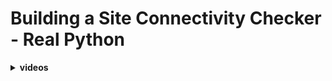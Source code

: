 # Building a Site Connectivity Checker - Real Python

<details> <summary><b>videos</b></summary>

<br>


> <details> <summary>01. Building a Site Connectivity Checker (Overview)</summary>
>
> <br>
>
> - Notes:
>
> ```sh
> # comment
> $_ whoami
> foo
> ```
>
> <details> <summary><em>Transcript ES:</em></summary>
>
> <br>
>
>  construir un verificador de conductividad del sitio en python
construir un verificador de conectividad lateral en python
es un proyecto interesante para subir de nivel
sus habilidades
con este proyecto integrará conocimientos
relacionados con el manejo de solicitudes http
crear una interfaz de línea de comando es
y organizar el código de sus aplicaciones usando prácticas comunes
python en voz alta
al crear este proyecto, aprenderá cómo
las características asincrónicas de Python pueden ayudarlo a manejar
con las solicitudes moto http de manera eficiente
en este curso aprenderá cómo
crear una interfaz de línea de comando es usando pythons
no pasan
verifique que el sitio web esté en línea usando pythons
cliente de documentación http de la biblioteca estándar
implemente verificaciones síncronas para múltiples sitios web
verifique si el sitio web está en línea usando
la biblioteca de terceros io http
e implemente asíncrono busca múltiples web
sitios
para aprovechar al máximo este proyecto
necesita conocer los conceptos básicos de
manejo de solicitudes http sts y usando nuestro poder
para crear ver aliados
también debe estar familiarizado con el
creo que debo el módulo y el
un fregadero y espero palabras clave pero
no se preocupe, los temas a lo largo del curso
se presentarán en un paso a paso
paso a paso para que puedas comprender
a medida que avanzas
además, puedes descargar el código fuente completo
para el proyecto como parte de
los materiales del curso incluidos
así que ahora sabes lo que se va a cubrir
comencemos
>
> </details>
>
> </details>

<br>


> <details> <summary>02. Understanding the Project Details</summary>
>
> <br>
>
> - note 1
>
> ```sh
> # comment
> $_ whoami
> foo
> ```
>
> <details> <summary><em>Transcript ES:</em></summary>
>
> <br>
>
>  detalles del proyecto
en este curso creas una aplicación
que verifica si uno o más sitios web
están en línea en un momento dado el
apu toma una lista de años objetivo
que la línea de comando y los verifica
para conectividad, ya sea sincrónica lee o asíncrono
lee
en la pantalla puede ver la aplicación
en acción
la verificación de conductividad del sitio puede tomar
uno o más euros que el comando
línea a luego crea una lista interna
de urinarios objetivo y los verifica en busca de
conectividad emitiendo solicitudes http y procesamiento
las respuestas correspondientes
la aplicación de verificación de conectividad de su sitio web proporcionará
algunas opciones para un comando mínimo
interfaz de línea, también conocida como ver
aliado, aquí hay un resumen de estas opciones
usted está despierto le permite
proporcionar uno o más urinarios objetivo en
la línea de comando
f o el archivo de entrada le permite
suministrar un archivo que contiene una lista de
su casa para comprobar
a o asíncrono permite que ejecute
las comprobaciones de conectividad asincrónicas lee
por defecto la aplicación ejecutará las
comprobaciones de conectividad sincrónicas lee en otras palabras
realizará las comprobaciones una después de
otra
con la opción a o asincrónica usted
puede modificar este comportamiento y hacer la
aplicación ejecuta las comprobaciones de conectividad al mismo tiempo que
hace esto, aprovechará las funciones asincrónicas de pythons
y la biblioteca io http de terceros
parte
este modo puede hacer que la conectividad de su sitio web
compruebe una forma más rápida y eficiente, especialmente
cuando tiene una larga lista de
usted debe verificar
internamente su aplicación usará el estándar
library http doc client mojo para crear
una conexión a su sitio web de destino
una vez que tenga una conexión, entonces
puede realizar una solicitud http a
 sitio web que, con suerte, reaccionará con una
respuesta apropiada
si la solicitud tiene éxito entonces
sabrá que el sitio está en línea de lo contrario
usted sabe que el sitio está fuera de línea
para mostrar el resultado de cada conectividad
verifique en su pantalla que proporcione su
aplicación para obtener un resultado con un formato agradable que
hará que los usuarios se sientan atractivos
el proyecto que está construyendo este curso
requerirá familiaridad con programación general de python
además, el conocimiento básico de los siguientes temas
será útil para comprender
lo que está sucediendo en el código que dirá
manejando excepciones en python
trabajando con archivos, la instrucción with y
una ruta de ese módulo
 manejar la solicitud http con la biblioteca estándar o
herramientas de terceros
crear aplicaciones i de venta con el pasado
módulo y usar las funciones asincrónicas de python
conocer los conceptos básicos de io http
la biblioteca de terceros también sería un
plus pero no es un requisito
 sin embargo, si aún no tiene todo este
conocimiento, está bien, puede
aprender más si sigue adelante y le da
un proyecto para llevar a cabo. formas
descargue el código completo como parte de
los materiales del proyecto para usar su comparación
si tiene un problema que
no puede resolver
con esta breve descripción general de su sitio web
conectividad verifique un proyecto y los requisitos previos
usted Estás casi listo para comenzar a envenenar y
divertirte mientras codificas, pero primero
necesitas crear un entorno de trabajo adecuado
y configurar tus proyectos en voz alta y
eso es lo que cubrirás en la
próxima parte del curso
>
> </details>
>
> </details>

<br>


> <details> <summary>03. Setting Up the Development Environment</summary>
>
> <br>
>
> - note 1
>
> ```sh
> # comment
> $_ whoami
> foo
> ```
>
> <details> <summary><em>Transcript ES:</em></summary>
>
> <br>
>
>  configure el entorno de desarrollo
la primera parte para el personal es crear
un entorno virtual para el proyecto a
el entorno virtual proporciona un intérprete de python aislado
y un espacio para almacenar sus proyectos
dependencies
para obtener más información sobre los entornos virtuales, consulte este
real curso de python
para comenzar, siga adelante y cree un
directorio raíz del código del proyecto rp checker en
el proyecto escolar
luego se trasladó a este directorio y ejecute
los siguientes comandos en el comando de su sistema
línea o terminal
aquí está creando y activando el virtual
environment usando windows
y está creando y activando el virtual
environment o linux o mac o s
en ambos, el primero que llega
crea un python virtual
environment completamente funcional llamado v y dentro de los proyectos
directorio raíz
el segundo el comando cual es la diferencia
entre windows o mac o s activa
el entorno
ahora ejecuta el siguiente comando para instalar
las dependencias de proyectos con pip su estándar
gestor de paquetes de python
con este comando instalas ai http
en tu entorno virtual usas esta
biblioteca de terceros junto con pythons a
características de fregadero en la aplicación
nota en esta causa python tres
punto diez se usa junto con a
io http tres punto ocho punto uno
en este curso se ejecuta cualquier código
en un rapper de python se mostrará
usando be python y rappel que
proporciona una serie de mejoras sobre el
estándar pasteles y uno que incluye códigos de color
sin embargo, todo el código que
ve en ejecución funcionará en el sorteo estándar
python al que puede acceder
escribiendo envenenar en su símbolo del sistema
python es sorprendentemente flexible cuando se trata
de estructurar aplicaciones puede encontrar
estructuras bastante diferentes de un proyecto a otro
por pequeña que sea la instalación de un precio y
los proyectos suelen tener un solo paquete que
a menudo se llama después del proyecto en sí
siguiendo esta práctica, puede organizar su
aplicación utilizando la estructura de directorios que se ve
en la pantalla
puede usar cualquier nombre para este
proyecto y su paquete principal en este
curso, el proyecto se llamará are
checker como una combinación de python real
y verificador que señala las aplicaciones
funcionalidad principal
el archivo Léame a m d
contendrá la descripción del proyecto y las instrucciones
para instalar y ejecutar la aplicación
agregar un archivo Léame a su
proyecto es un las mejores prácticas en programación
especialmente si está planeando lanzar el
proyecto como una solución de código abierto
para obtener más información sobre cómo escribir un buen archivo de lectura
vea cómo escribir
una gran sensación de lectura obtenga top
proyectos en el enlace visto en la pantalla
el archivo de recuperación e inicio txt
mantendrá la lista de sus proyectos externos
dependencias en este caso solo necesita
la biblioteca io http porque el resto
de los dedos de los pies y los módulos que 
usará están disponibles desde el primer momento
en la biblioteca estándar de python
puede usar este otoño para reproducir automáticamente
el precio y el entorno virtual adecuados
para su aplicación usando pip el administrador de paquetes estándar
python
puede crear requisitos punto ticks t
utilizando la salida de pip como
visto en la pantalla
tenga en cuenta que no agregará contenido
el léame a md otoño y
este curso, pero está incluido en
los materiales del curso que puede descargue
dentro de op paycheck un directorio que
tiene los siguientes archivos
dunder a net dot p y habilita
rp checker como un paquete de python
dundee llamado p y funciona como un
script de punto de entrada para la aplicación check
don't p y proporciona el núcleo de aplicaciones
funcionalidades y venta no pago por qué
contiene una interfaz de línea de comandos para
aplicación
puede crear estos archivos vacíos
desde la línea de comandos en windows
o en mac o s y linux
now ev todo está en su lugar puede
comenzar a escribir código esto es lo que
hará en la siguiente parte de
el paso elevado creará un núcleo
funcionalidad el proyecto verificando si un sitio
está en línea o no
>
> </details>
>
> </details>

<br>


> <details> <summary>04. Checking a Website's Connectivity</summary>
>
> <br>
>
> - note 1
>
> ```sh
> # comment
> $_ whoami
> foo
> ```
>
> <details> <summary><em>Transcript ES:</em></summary>
>
> <br>
>
>  verifique la conectividad de un sitio web en python
en este punto, debe tener un
entorno virtual de python adecuado con sus proyectos
dependencias instaladas en un directorio de proyecto que contenga
todos los archivos que usó durante
el curso, así que es hora de comenzar
codificación
 antes de saltar a las cosas divertidas, vaya
adelante y agregue el número de versión de la aplicación
al módulo dunder a no paga
por qué y usted es un cheque de pago a
paquete como se ve en la pantalla
la constante de nivel de módulo de versión dunder cómo
proyectos de trabajo número de versión actual porque está
creando una nueva y la
versión inicial está establecida en cero punto uno
punto cero con esta configuración mínima
puede comenzar a implementar su conectividad revisando
funcionalidad
hay varios puntos y herramientas y
 bibliotecas que puede usar para verificar
si un sitio web está en línea en un
momento dado, por ejemplo, una opción popular
es la solicitud de biblioteca de terceros que
le permite realizar solicitudes http usando
un usuario legible por humanos, sin embargo
el uso de solicitudes tiene el inconveniente de instalar
una biblioteca externa solo para usted
una parte mínima de su funcionalidad,
sería más eficiente encontrar una
toll apropiada en un estándar de python biblioteca
con un vistazo rápido a la estándar
biblioteca encontrará el paquete you are a
lip que proporciona varios módulos para
manejar solicitudes http, por ejemplo, para verificar
si los sitios web en línea pueden
usar la función está abierto from
the euro lleva el módulo de solicitudes como
se ve en la pantalla
the you are i'll open función toma
a todos ustedes y lo abre devolviendo
su contenido como una cadena o solicitud
objeto pero solo necesita verificar
si el el sitio web está en línea dijo que descargar
toda la página sería un desperdicio
necesita algo más eficiente
¿qué pasa con todo eso le da un
control de nivel inferior sobre su solicitud http
ahí es donde el módulo http no sube
viene en este módulo proporciona la http
clase de conexión que representa una conexión a un
servidor http dado. La conexión http tiene un método
de solicitud que le permite
realizar solicitudes http usando los diferentes métodos
http para este proyecto, puede
usar el encabezado http método para solicitar
una respuesta que contenga solo los encabezados
de los sitios web de destino
esta opción reducirá la cantidad de
datos para descargar, lo que hará que su verificación de conectividad
sea más eficiente
en este punto, tiene una
idea clara de la peaje para usar ahora
puedes ir a hacer algunas pruebas rápidas
adelante y ejecutar el siguiente código
en una sesión interactiva de python
primera conexión http se importa
y luego se crea una instancia de conexión
dirigido a una canalización hey al sitio web de la organización
usando puerto ochenta, que es el predeterminado
puerto http, el argumento de tiempo de espera proporciona
el número de segundos de espera antes de cronometrar
la conexión
a continuación, realiza una solicitud por adelantado en el
ro del sitio Utilice la barra oblicua directa de la ruta usando el método
no solicitar
para obtener una respuesta real del
servidor al que llamó no obtenga respuesta en
el objeto de conexión
puede inspeccionar los encabezados de respuesta mediante
llamando no obtenga encabezados
 la conectividad del sitio web a cuadros solo necesita
crear una conexión y seguir adelante
solicitar si la solicitud es exitosa que
el sitio web de destino está en línea
de lo contrario, el sitio está fuera de línea
en el último caso sería
apropiado para mostrar un mensaje de error to
the user
next open check adult poi and your
editor y agregue el código que se ve en
screen
esta línea importa la conexión http de http
cliente esta es la clase que usó
para establecer una conexión con el objetivo
sitio web como se ve anteriormente
siguiente que pasaré es importada esta función
lo ayudará a pasar ese objetivo su
casa
hey, usted define que el sitio está en línea que
toma un euro y un argumento de tiempo de espera
el argumento oral se mantiene es una cadena
que representa el cero del sitio web y el tiempo de espera
cómo la cantidad de segundos de espera
antes de que se agote el tiempo de los intentos de conexión
esto define una instancia de excepción genérica como
un marcador de posición
aquí se define una variable pasiva que contiene
el resultado de pasar el objetivo euro
usando su i'll pass
esta línea usa el operador o para
extraer el nombre de la casa de su objetivo
euro
esta estrella un bucle for sobre el
http un https pausa esto por qué usted
puede verificar si el sitio web es disponible
en cualquiera de los dos puertos
esto crea una instancia de http puede realmente
utilizar el puerto de host y el tiempo de espera como
argumentos
hey, usted define un intento excepto finalmente
declaración
el bloque de intentos intenta avanzar
solicitar el sitio web de destino llamando al
 método de solicitudes si las solicitudes tienen éxito entonces
la función devuelve verdadero
si ocurre una excepción entonces el bloque excepto
mantiene una referencia a esa excepción
en error
el bloque finalmente cierra el conexión para
liberar los recursos requeridos esto sucede independientemente
de si ocurre una excepción asegurando que
la conexión se cierra
esta última línea genera una excepción almacenada en
error si el salto finaliza sin una
solicitud exitosa
el sitio está en línea la función devuelve verdadero
si el sitio web de destino está disponible en línea
de lo contrario genera una excepción que señala
el problema que encontró este último comportamiento
es conveniente porque necesita mostrar
y un mensaje de error informativo cuando el sitio
es un en línea
para probar fuera de él está en línea ejecutar
el siguiente código y un python interactivo
sesión iniciada en el directorio del proyecto
a primera vista está en línea se importa de
el verificador rp verifique un module
luego llamas a la función con python
los ogros son un argumento
porque la función devuelve verdadero, sabes
que los científicos objetivo están en línea
hey, llamas al sitio está en línea con
un sitio web no existente como objetivo
jarrell
en este caso la función genera una
excepción que puede capturar más tarde y
procesar para mostrar un mensaje de error a
el usuario
ha implementado la función principal de la aplicación nalidad de
comprobar la conectividad de un sitio web ahora puede
continuar con el proyecto configurando
su interfaz de línea de comandos y eso es lo que
será en la próxima parte de
>
> </details>
>
> </details>

<br>


> <details> <summary>05. Creating the Command-Line Interface</summary>
>
> <br>
>
> - note 1
>
> ```sh
> # comment
> $_ whoami
> foo
> ```
>
> <details> <summary><em>Transcript ES:</em></summary>
>
> <br>
>
>  creando la interfaz de línea de comandos
hasta ahora tiene una función operativa
le permite comprobar si un determinado
sitio web está en línea
al final de este paso,
tendrá una interfaz de línea de comandos mínima que le permitirá ver
 para ejecutar
la aplicación de comprobación de conectividad de su sitio web desde la
línea de comandos
la venta, incluiré opciones para
sacar una lista de sus activos
la línea de comandos y cargar una lista
de euros del archivo de ataques de la aplicación
también mostrará la resultados de verificación de conectividad
con un mensaje amigable para el usuario
para crear la venta de la aplicación si usted
usa no se pasa del estándar python
library
este módulo le permite crear aliados amigables para el usuario sin instalar ninguna dependencia externa
para comenzar escribe el
código repetitivo requerido para trabajar con nuestro
pase también codificará la opción para
radio en rieles desde la línea de comando
para construir la aplicación venta i sin
pase que necesita para crear una instancia de argumento
analizador para que pueda pasar
argumentos proporcionados en la línea de comando una vez
tiene un analizador de argumentos y luego 
puede comenzar a agregar argumentos y opciones a
usted puede navegar i
abrir la venta no orino why
fall y su editor y agregue el
código que se ve en la pantalla
primero importa nuestro módulo anterior
a continuación, crea el usuario de lectura, vea ally
args para mantener la funcionalidad relacionada con
el analizador de argumentos en un solo lugar
para construir el objeto analizador que usa
para argumentos
praga define el nombre del programa
descripción proporciona una descripción adecuada para la
aplicación esta descripción se mostrará cuando
llame a la aplicación con la ayuda
opción
después de crear el argumento pasa que agrega
a primero entrar en línea usando el método de argumento
ad subrayado este argumento
permitirá al usuario ingresar uno o
más. s
el resto de los argumentos para agregar
el argumento funciona de la siguiente manera
conoció los activos un nombre para el
argumento y el uso o los mensajes de ayuda
knox les dice a todos que acepten una
lista de argumentos de la línea de comando después del
usted o su i Cambiaré
tipo dice el tipo de datos de los
argumentos de la línea de comando que es una cadena en
este argumento
por defecto establece el argumento de la línea de comando en
una lista vacía por defecto
ayuda a proporcionar un mensaje de ayuda para el
usuario
finalmente la función devuelve un resultado de
llamar al método alex de guión bajo en
el objeto pasado
este método devuelve un espacio de nombre de
juez que contiene los argumentos pasados
otra opción valiosa para implementar en su
comprobación de conectividad del sitio es la capacidad
para cargar un lista de su casa
del archivo de ataques en su máquina local
para hacer esto, puede agregar un
segundo argumento come on lied que se
se activará con la entrada f o
marcas de archivo
esto se logra agregando un su argumento
esa función que ya creaste
aquí se usa el método de argumento de anuncio
con casi los mismos argumentos que se ve
anteriormente en este caso no estás usando
el argumento de los golpes porque quieres que la
aplicación acepte solo uno archivo de entrada
o la línea de comando
un componente esencial de cada aplicación que
interactúa con el uso de tres la
línea de comando es la salida de la aplicación
su aplicación necesita mostrar el resultado
de su operación al usuario entonces
esta característica es vital para garantizar una
buena experiencia de usuario la verificación de conectividad del sitio
no necesita un resultado muy complejo
solo necesita informar al usuario
sobre el estado actual de su consulta
sitio web
para implementar esta funcionalidad su código de
función resultado de la comprobación de visualización de código
de nuevo en venta no pago por qué
en la función al final
disfunción toma el resultado de la comprobación de conectividad el
la prueba de estambre condicional para ver si
resultado es verdadero en cuyo caso y
el mensaje en línea se imprime en la pantalla
si el resultado es amigos que la cláusula
else príncipe fuera de línea junto con una
flecha informa sobre el problema real que s
acaba de ocurrir
tenga en cuenta que el mensaje se acaba de ver
en la pantalla involucra caracteres Unicode de pulgar hacia arriba y
pulgar hacia abajo
cómo ingresa estos caracteres depende de
el sistema operativo que está usando que
los números Unicode se ven en la pantalla
y están disponibles en los materiales del curso
la verificación de conectividad del sitio web tiene una
interfaz de línea de comandos para permitir que el usuario
interactúe con la aplicación ahora es
el momento de poner todo junto en los
scripts de punto de entrada de las aplicaciones y eso es lo que
harás en la siguiente sección
del curso
>
> </details>
>
> </details>

<br>


> <details> <summary>06. Putting Everything Together</summary>
>
> <br>
>
> - note 1
>
> ```sh
> # comment
> $_ whoami
> foo
> ```
>
> <details> <summary><em>Transcript ES:</em></summary>
>
> <br>
>
>  juntando todo
Hasta ahora, la conectividad de su sitio verifica que un
proyecto tiene una función que verifica si
un sitio web está en línea y también
tiene una venta i que no pudo
construyó usando el módulo no aprobado
en En este paso, escribe el
código de pegamento el código que unirá todos
de estos componentes y hará que su
aplicación funcione como un comando completo
aplicación de línea
a
primero, comenzará configurando el script principal de
aplicaciones o secuencia de comandos de punto de entrada
una secuencia de comandos que contiene la función principal
y algún código de alto nivel que
lo ayudará a conectar el aliado de visualización en
el frente con la verificación de conectividad
funcionalidad en el backend
el siguiente paso y la creación de la aplicación
es para definir el script de punto de entrada
con una función principal adecuada para hacer
esto usa ese dunder main no
pee por qué el archivo que vive en el
todo el cheque de pago un paquete
incluyendo una caída principal de dunder en un
paquete de Python habilita y ou para ejecutar el
paquete empaqueta un programa ejecutable usando el
comando que se ve en la pantalla
para comenzar a completar hecho el principal no
p por qué con el código ábralo y
será editor al agregar el código
visto en la pantalla
 después de importar leer use un c l
i args del módulo say i
usted define la función principal de la aplicación
dentro de main encontrará algunas líneas
de código que aún no funciona
él es lo que el código debería hacer a menudo
provide la funcionalidad que falta
esta línea hace que la lectura use un c
argumentos aliados para pasar la línea de comando
argumentos el objeto de espacio de nombres resultante es
luego se almacena en los argumentos del usuario local
variable
esto reúne una lista de objetivos
urinarios llamando a un función de ayuda que
estarás codificando en un momento
oye, defines una declaración if para
comprueba si la lista de tu casa
está vacía
si ese es el caso, entonces el
si bloquea al príncipe y envía un mensaje de error a
el usuario y sale de la aplicación
esta línea invoca una f unación que toma
una lista de euros objetivo como un
argumento y ejecuta la comprobación de conectividad sobre
ocho cero como indica el nombre
esta función ejecutará las comprobaciones de conectividad
síncrono lee o uno tras otro de nuevo
estarás codificando esto función en un
momento
con main en su lugar, puede comenzar
codificando las piezas que faltan para que
funcione correctamente y eso es lo que estará
haciendo a continuación
>
> </details>
>
> </details>

<br>


> <details> <summary>07. Coding the Missing Pieces</summary>
>
> <br>
>
> - note 1
>
> ```sh
> # comment
> $_ whoami
> foo
> ```
>
> <details> <summary><em>Transcript ES:</em></summary>
>
> <br>
>
>  codificando las piezas que faltan
en la sección anterior vio la
creación del código de unión principal para
la aplicación en esta parte del
curso verá las funciones de desorden creadas
completando la funcionalidad inicial de la verificación
su aplicación
la conectividad del sitio compruébela 
podrá comprobar varios euros en
cada ejecución los usuarios alimentarán su otro
hacia fuera al enumerarlos en
la línea de comando proporcionándolos en un
archivo de texto o ambos
para crear la lista interna de objetivo
su casa el primer proceso de Apple, sí
i se proporcionó en la línea de comando
luego agregará un euro adicional algún
un archivo si alguno
él es el código que realiza estos lanzamientos y
devuelve una lista de activación de objetivos que
combina ambas fuentes la línea de comando y
el archivo de texto opcional
el primer positivo se importa para administrar la
ruta a la operación sabe que usted es
otro archivo
a continuación se agrega una función de ayuda con
lo siguiente código
esto define ceros que inicialmente almacena la
lista de euros siempre que el comando
línea
tenga en cuenta que si el uso no lo hace
suministra urinarios entonces será una
lista vacía
hey para encontrar un condicional que verifique
si un usuario ha proporcionado un euro
archivo
si es así, entonces el bloque if aumenta
la lista de destino su propio resultante
de la llamada lee que está fuera de
archivo con la caída proporcionada en el
argumentos del usuario argumento de la línea de comando del archivo de entrada
finalmente se devuelve la lista de euros
el guión bajo lee los euros del archivo ejecuta las
siguientes acciones
esto convierte un argumento de caída en un objeto de ruta de
ruta cumplida para facilitar
el procesamiento adicional
esta línea define una declaración condicional que
comprueba si el archivo actual es un
archivo real en el sistema de archivos local
realiza la verificación de la causa condicional
es el método de caída en la ruta
objeto
entonces el bloque if abre el archivo
y lee su contenido usando una lista t
comprensión
la lista de comprensión elimina cualquier espacio en blanco inicial y
posterior de cada línea para
evitar el procesamiento horas más tarde
este control condicional si se ha recolectado algún euro
si es así, esta línea devuelve
de la lista resultante de euros
de lo contrario, esto line prince y mensaje de error
para informar al usuario que el archivo de entrada
está vacío
la cláusula else prince un mensaje de error
para señalar que el archivo de entrada
no existe si la función se ejecuta sin
devolviendo una lista válida de su house
devuelve y vacía la lista
ese es un flujo de programa razonablemente complejo pero
ahora puede continuar con la parte final
de dunder main don't pay why
para ejecutar verificaciones de conectividad en múltiples web
sitios que necesita es justo a través de
 la lista de destino de su casa hace
los controles y muestra los resultados correspondientes
eso es lo que ve la función de control síncrono
a continuación en la pantalla
en primer lugar, actualiza sus importaciones agregando 
el sitio está en línea y muestra el resultado de la verificación
a continuación, se define la función de verificación síncrona
que toma una lista de sus demás
como argumentos
esta línea inicia un ciclo for the
ocho tasas sobre los euros objetivo
hey, usted define e inicializa el error que
contendrá un mensaje que se
mostrará si la aplicación no recibe una
respuesta del sitio web de destino
oye, tú defines una declaración de prueba excepto
que detecta cualquier excepción que pueda ocurrir
durante las comprobaciones de conectividad, estas comprobaciones son geniales
 el sitio está en línea con el objetivo su
lo usaré como argumento
estas líneas actualizan el resultado una vez
variables si ocurre un problema de conexión
esta línea entrenador muestra el resultado de verificación con
argumentos apropiados para mostrar la conectividad verifica
resultado en la pantalla
para terminar este archivo, agrega
lo típico si se hace, el nombre es
podría haber hecho el repetitivo principal
código
esta causa es principal cuando el módulo se
ejecuta como script o ejecutable programa
y detiene la ejecución del código si
alguna vez se importa a otro script
ha escrito mucho código sin
verlo en acción ha codificado la
conectividad del sitio verifique su venta i y
el script de punto de entrada ahora es hora
de probar la aplicación
antes de hacerlo, asegúrese de haber descargado
la muestra incluida que despertó el archivo dot txt
de los materiales del curso y colóquelo en
en el directorio de trabajo
ahora regrese a la línea come on
 una tecla ex el comando visto
en pantalla
primero ejecuta rp checker con el indicador
h que muestra un mensaje que explica
cómo usar la aplicación
luego puede ver el contenido de
el archivo de texto de muestra de euros
finalmente rp checker es ejecutar con la bandera
f y el archivo de euros de muestra
que ejecuta una verificación en varios importantes
sitios web
si ocurre un error durante la verificación
el nuevo recibe un mensaje en pantalla
con la información sobre qué está causando el
error
go adelante y tr y algunos otros euros
y funciones
por ejemplo, intente combinar euros que
la línea de comando con el de un
archivo de texto usando usted y f
cambia
verifique adicionalmente qué sucede cuando proporciona
una caída de euros que está vacía o inexistente
la comprobación de conectividad funciona bien pero
tiene un problema oculto la ejecución
el tiempo puede ser considerable si lo ejecutas
con una lista larga de destino
euros
esto es porque todas las comprobaciones
ejecutar sincrónico lee esperando que el sitio quiera
responda antes de iniciar la verificación en
sitio y así sucesivamente
con una larga lista de euros y
respuestas lentas del sitio, esto puede sumar
rápidamente
la solución a este problema es
ejecutar las comprobaciones asincrónicas ejecutan múltiples comprobaciones
al mismo tiempo
esto es posible porque la mayoría del
tiempo de ejecución de los programas está esperando respuestas
de los lados que se están comprobando
en la siguiente sección del curso
>
> </details>
>
> </details>

<br>


> <details> <summary>08. Checking Sites Asynchronously</summary>
>
> <br>
>
> - note 1
>
> ```sh
> # comment
> $_ whoami
> foo
> ```
>
> <details> <summary><em>Transcript ES:</em></summary>
>
> <br>
>
>  comprobando sitios asincrónicos tarde
al realizar las comprobaciones de conectividad en varios
sitios web al mismo tiempo a través de la programación asincrónica, usted
puede mejorar el rendimiento general de su
aplicación
para hacer esto, puede aprovechar
las funciones asincrónicas de python y el tercero io
http party library que ya has
instalado en el entorno virtual de tus proyectos
python supongamos que la programación asincrónica con el módulo a
sinclair y el sumidero en
unas palabras clave blancas en esta sección de
el curso tiene razón el código requerido
to haga que ejecute la conectividad
verifique de forma asíncrona lee usando estas herramientas
el primer paso para hacer que la verificación
a funcione al mismo tiempo es escribir y
una función receptora que le permita
realizar una única verificación de conectividad en un
sitio web dado
este será el equivalente asincrónico de
el sitio tiene una función en línea
regresa para comprobarlo p
y agrega el siguiente código
fir st usted en el registro importa a
cinco an io http
siguiente el sitio definido está en línea a
sink es una función de formación de hielo que toma
dos argumentos el euro para verificar y
la cantidad de segundos antes de la solicitud
timeout
esta línea define una instancia de excepción genérica
tiene un marcador de posición
esto define una variable pasiva que contiene el
resultado de pasar su euro de destino usando
tu te pasaré
esta línea usa el operador o para
extraer el nombre de host del objetivo
euro
 a continuación, define un bucle for sobre
el http en https juegos
esto le permitirá verificar si
el sitio web está disponible en cualquiera de ellos
esto lo usa como cadena para construir
un año usando su esquema actual
y el nombre de host
siguiente que defina y un sumidero con
declaración para manejar una instancia de ai http client
session esta clase es la
interfaz recomendada para realizar solicitudes http con io
http
estas líneas definen una declaración de prueba excepto
el bloque de prueba realiza y pondera
adelante las solicitudes al sitio web de destino mediante
llamando al encabezado en el objeto de la sesión
si las solicitudes tienen éxito, entonces la función
devuelve verdadero
el primero, excepto el cierre, detecta el error de tiempo de espera
excepciones y el sexo era a una nueva
instancia de excepción
 el segundo accept close detecta cualquier otra
excepciones y los días actualizan una variable en consecuencia
esta última línea genera una excepción almacenada en
error si el final finaliza sin una
solicitud exitosa
esta función asíncrona es similar a la
implementación del sitio en línea devuelve
true si el sitio web de destino está en línea
de lo contrario, genera una excepción que señala
el problema encontrado
la principal diferencia entre estas funciones es
ese sitio está en línea, un sumidero realiza
las solicitudes http son asincrónicas usando la biblioteca de terceros http
io
como ya se mencionó, esto puede ayudarlo
a optimizar el rendimiento de sus aplicaciones cuando tiene
una larga lista de sitios web para 
check
en la siguiente sección del curso
escribes el código necesario para completar
la implementación de controles asincrónicos
>
> </details>
>
> </details>

<br>


> <details> <summary>09. Completing Asynchronous Support</summary>
>
> <br>
>
> - note 1
>
> ```sh
> # comment
> $_ whoami
> foo
> ```
>
> <details> <summary><em>Transcript ES:</em></summary>
>
> <br>
>
>  completing asynchronous support
en esta parte del curso, usted
completa el soporte asíncrono que comenzó anteriormente
al comenzar agregando y un sumidero
opción a su aliado de visualización
la opción puede ser simplemente un booleano
indicador para implementar este tipo de opción
usar el argumento de acción del método ad
argumento abrir la venta no
pagar por qué presentar una actualización leer usuario
venta i args con el código visto
en pantalla
esta llamada para agregar argumento agrega un
nuevo a o asincrónico opción a la
venta de la aplicación i
el argumento de la acción se establece en store
true, lo que indica que se pasa a
un asincrónico nuestros indicadores booleanos que
almacenarán true y se proporcionarán en el comando
line
para comprobar que la conectividad tiene múltiples web
 los sitios asincrónicos leen a la derecha y una función
sink que causa y un
sitio blanco está en línea un receptor del
compruebe un módulo
en el código que se ve en la pantalla a
hecho lo principal no pague por qué
archivo
primero el importaciones se actualizan para agregar
un sumidero io
y el sitio está en línea un sumidero
la próxima verificación asíncrona se define como una
función asíncrona usando la clave de un sumidero
palabra esta función toma una lista de
euros y verifica que la conectividad sea asíncrona lee
hey you define y en una carrera
función que te permite reutilizar el
código que verifica un solo año alfa
conectividad
oye, tú defines e inicializas una variable place
holder era que usamos en
el código para mostrar el resultado de la verificación más tarde
oye tú defina una sentencia try except
para envolver la conectividad verifique la causa try
block y un sitio blanco es
online un sumidero con el objetivo your
all como argumento si el cool
tiene éxito el resultado será verdadero
it's the coal plantea un excepción que
resultado será amigos una era 
mantendrá el mensaje de error resultante
esta línea el entrenador muestra el resultado de verificación usando
resultado euro y era como argumentos
discos que espera la función de recopilación de
t En un módulo de cinco, esta función ejecuta
una lista de objetos para facturar
concurrentemente y devuelve una lista agregada de
valores resultantes si todos los objetos de facturación
esperados se completan con éxito para proporcionar la lista
de objetos de un cinturón blanco use una expresión
generadora costa verifique la edad a
obtendré su lechuza
para agregar la funcionalidad asincrónica a las aplicaciones
la función principal usa una declaración condicional
para verificar si el usuario proporcionó el
a o el indicador asincrónico en el comando
line
esta voluntad condicional le permite ejecutar
las comprobaciones de conectividad con derecho a
de acuerdo con la entrada de usos
abrir el hecho principal para pagar
por qué volver a caer y actualizar el código
como se ve en la pantalla
el estambre condicional comprueba si el es
proporcionado el a un indicador síncrono en
la línea de comando
si ese es el caso, main ejecuta a
conectividad verifica lee asíncrono usando un sumidero
io no ejecute
de lo contrario, ejecuta el cheque síncrono lee
u cantar su función de verificación síncrona
eso es todo, puede probar esta nueva
función del verificador de conectividad de su sitio web en
practice
volver a conectarse y
ejecutar el comando que se ve en la pantalla
esto muestra que su aplicación ahora tiene
una o opción asincrónica que
ejecutará las comprobaciones de conectividad asynchronous lee
siguiente, el contenido de la muestra euros
archivo se muestra en la pantalla. como hiciste en
una sección anterior
esto se debe a que no proporcionas el
a o las banderas asincrónicas conocidas por los
euros que verifiqué en el mismo antiguo
aparecen en el archivo de texto
ahora usas la bandera a en
el final de la línea
este indicador hace que nuestra comprobación ejecute las
comprobaciones de conectividad al mismo tiempo
ahora los resultados de la comprobación se muestran en
los mismos pedidos que los euros o ingresados
pero en el orden en que los
resultan Las propuestas provienen de los sitios web de destino
como un impuesto especial, ejecute el comprobador de conectividad
con una lista larga de euros de destino
y compare el tiempo de ejecución cuando la
aplicación para y sincrónica lee y asynchronous
lee
ahora que tiene todas las funciones
 verificador de conectividad del sitio en la siguiente sección
revisa lo que
aprendió en este curso
>
> </details>
>
> </details>

<br>


> <details> <summary>10. Building a Site Connectivity Checker (Summary)</summary>
>
> <br>
>
> - note 1
>
> ```sh
> # comment
> $_ whoami
> foo
> ```
>
> <details> <summary><em>Transcript ES:</em></summary>
>
> <br>
>
>  summary
muy bien, llegaste al
final del curso en el que has
construido una aplicación funcional de verificación de conectividad del sitio
en python
ahora conoces los conceptos básicos del manejo de
solicitudes http a un sitio web dado
he también aprendió cómo crear una
interfaz de línea de comandos mínima pero funcional para
su aplicación y cómo organizar un
proyecto Python del mundo real
además, probó las funciones asincrónicas de Python
en este curso aprendió a
crear una interfaz de línea de comandos está en python
sin contraseña
verificar si un sitio web está en línea usando
pythons http door client
ejecutar verificaciones sincrónicas en múltiples sitios web
verificar si un sitio web está en línea usando
ai http
y verificar la conectividad tiene múltiples web
sitios asincrónicos lee
con esta base, está listo para continuar
mejorando sus habilidades creando más
aplicaciones de línea de comandos complejas, está mucho mejor
preparado para continuar aprendiendo sobre http solicitud
con python esperamos que hayas encontrado útil este
curso y nos vemos de nuevo
pronto en python real no vengas
>
> </details>
>
> </details>

<br>

